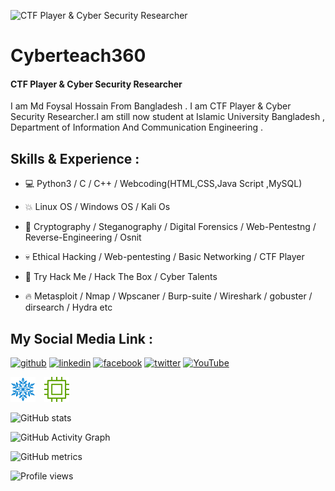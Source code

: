 
![CTF Player & Cyber Security Researcher](https://pbs.twimg.com/profile_banners/1332914905238761474/1613647190/1080x360)
# Cyberteach360
#### CTF Player & Cyber Security Researcher

I am Md Foysal Hossain From Bangladesh . I am CTF Player & Cyber Security Researcher.I am still now student at Islamic University Bangladesh , Department of Information And Communication Engineering .

## Skills & Experience : 
* :computer: Python3 / C / C++ / Webcoding(HTML,CSS,Java Script ,MySQL)
* :collision: Linux OS / Windows OS / Kali Os
 * :muscle: Cryptography / Steganography / Digital Forensics / Web-Pentestng / Reverse-Engineering / Osnit
 * :skull: Ethical Hacking / Web-pentesting / Basic Networking / CTF Player
 * :eyes: Try Hack Me / Hack The Box / Cyber Talents
     
           
 * :fire:
       Metasploit /
       Nmap /
       Wpscaner /
       Burp-suite /
       Wireshark /
       gobuster /
       dirsearch /
       Hydra 
       etc
       
## My Social Media Link :
[<img src='https://cdn.jsdelivr.net/npm/simple-icons@3.0.1/icons/github.svg' alt='github' height='40'>](https://github.com/cyberteach360)  [<img src='https://cdn.jsdelivr.net/npm/simple-icons@3.0.1/icons/linkedin.svg' alt='linkedin' height='40'>](https://www.linkedin.com/in/foysal-hossain-b0b0b2193/)  [<img src='https://cdn.jsdelivr.net/npm/simple-icons@3.0.1/icons/facebook.svg' alt='facebook' height='40'>](https://www.facebook.com/foysalahammad.farabi)  [<img src='https://cdn.jsdelivr.net/npm/simple-icons@3.0.1/icons/twitter.svg' alt='twitter' height='40'>](https://twitter.com/cyberteach3601)  [<img src='https://cdn.jsdelivr.net/npm/simple-icons@3.0.1/icons/youtube.svg' alt='YouTube' height='40'>](https://www.youtube.com/channel/c/CyberTeach360)  

<a href='https://archiveprogram.github.com/'><img src='https://raw.githubusercontent.com/acervenky/animated-github-badges/master/assets/acbadge.gif' width='40' height='40'></a> <a href='https://docs.github.com/en/developers'><img src='https://raw.githubusercontent.com/acervenky/animated-github-badges/master/assets/devbadge.gif' width='40' height='40'></a> 

![GitHub stats](https://github-readme-stats.vercel.app/api?username=cyberteach360&show_icons=true)  

![GitHub Activity Graph](https://activity-graph.herokuapp.com/graph?username=cyberteach360)  

![GitHub metrics](https://metrics.lecoq.io/cyberteach360)  

![Profile views](https://gpvc.arturio.dev/cyberteach360)  
